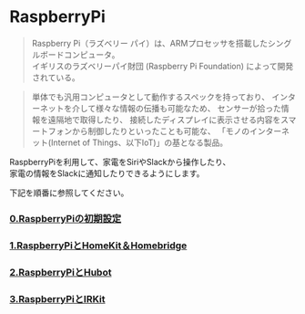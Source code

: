 
# RaspberryPi

>Raspberry Pi（ラズベリー パイ）は、ARMプロセッサを搭載したシングルボードコンピュータ。  
>イギリスのラズベリーパイ財団 (Raspberry Pi Foundation) によって開発されている。

>単体でも汎用コンピュータとして動作するスペックを持っており、
>インターネットを介して様々な情報の伝播も可能なため、
>センサーが拾った情報を遠隔地で取得したり、
>接続したディスプレイに表示させる内容をスマートフォンから制御したりといったことも可能な、
>「モノのインターネット(Internet of Things、以下IoT)」の基となる製品。



RaspberryPiを利用して、家電をSiriやSlackから操作したり、  
家電の情報をSlackに通知したりできるようにします。  
  
下記を順番に参照してください。
  

### [0.RaspberryPiの初期設定](https://github.com/umesan/til/tree/master/RaspberryPi/Install)
### [1.RaspberryPiとHomeKit＆Homebridge](https://github.com/umesan/til/tree/master/RaspberryPi/HomeKit)
### [2.RaspberryPiとHubot](https://github.com/umesan/til/tree/master/RaspberryPi/Hubot)
### [3.RaspberryPiとIRKit](https://github.com/umesan/til/tree/master/RaspberryPi/IRKit)





